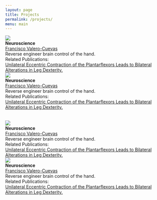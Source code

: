 ```yaml
---
layout: page
title: Projects
permalink: /projects/
menu: main
---
```

	
<div class="parent">
  <div class="column2">
  	<img src="../Photos/francisco.jpg"><br> <!-- the picture should be the project image -->
  	<b>Neuroscience</b><br>
	<a href="https://usc-bbdl.github.io/about/#Francisco">Francisco Valero-Cuevas</a><br>
	Reverse engineer brain control of the hand.<br>
	Related Publications:<br>
	<a href="https://usc-bbdl.github.io/Papers/2017WaldenFrontiers.pdf">Unilateral Eccentric Contraction of the Plantarflexors Leads to Bilateral Alterations in Leg Dexterity.</a> 
  </div>  

  <div class="column2">
  	<img src="../Photos/francisco.jpg"><br>
  	<b>Neuroscience</b><br>
	<a href="https://usc-bbdl.github.io/about/#ali">Francisco Valero-Cuevas</a><br>
	Reverse engineer brain control of the hand.<br>
	Related Publications:<br>
	<a href="https://usc-bbdl.github.io/Papers/2017WaldenFrontiers.pdf">Unilateral Eccentric Contraction of the Plantarflexors Leads to Bilateral Alterations in Leg Dexterity.</a> 
  </div> 
</div>

<br />
<br />

<div class="parent">
  <div class="column2">
  	<img src="../Photos/francisco.jpg"><br>
  	<b>Neuroscience</b><br>
	<a href="https://usc-bbdl.github.io/Papers/2017WaldenFrontiers.pdf">Francisco Valero-Cuevas</a><br>
	Reverse engineer brain control of the hand.<br>
	Related Publications:<br>
	<a href="https://usc-bbdl.github.io/Papers/2017WaldenFrontiers.pdf">Unilateral Eccentric Contraction of the Plantarflexors Leads to Bilateral Alterations in Leg Dexterity.</a> 
  </div>  

  <div class="column2">
  	<img src="../Photos/francisco.jpg"><br>
  	<b>Neuroscience</b><br>
	<a href="https://usc-bbdl.github.io/Papers/2017WaldenFrontiers.pdf">Francisco Valero-Cuevas</a><br>
	Reverse engineer brain control of the hand.<br>
	Related Publications:<br>
	<a href="https://usc-bbdl.github.io/Papers/2017WaldenFrontiers.pdf">Unilateral Eccentric Contraction of the Plantarflexors Leads to Bilateral Alterations in Leg Dexterity.</a> 
  </div>
</div>